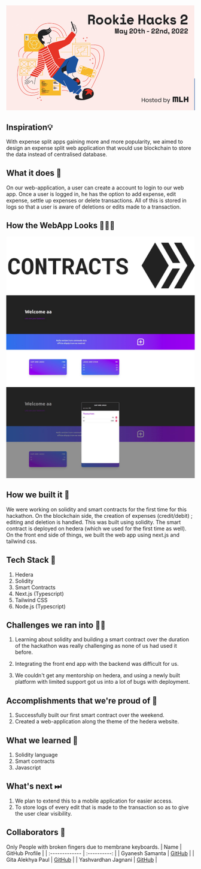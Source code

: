 ![Rookie-Hacks-II](Repository-Assests/Cover.png) 

## Inspiration💡
With expense split apps gaining more and more popularity, we aimed to design an expense split web application that would use blockchain to store the data instead of centralised database.  

## What it does 🧭
On our web-application, a user can create a account to login to our web app. Once a user is logged in, he has the option to add expense, edit expense, settle up expenses or delete transactions. All of this is stored in logs so that a user is aware of deletions or edits made to a transaction. 

## How the WebApp Looks 🤜🔥🤛
![Logo](Repository-Assests/Logo.png)
![Front-end](Repository-Assests/Landing%20Page.jpeg)
![Front-end](Repository-Assests/Awesome-UI.jpeg)

## How we built it 🔧

We were working on solidity and smart contracts for the first time for this hackathon. On the blockchain side, the creation of expenses (credit/debit) ; editing and deletion is handled. This was built using solidity. The smart contract is deployed on hedera (which we used for the first time as well). On the front end side of things, we built the web app using next.js and tailwind css. 

## Tech Stack 🔨
1. Hedera
2. Solidity
3. Smart Contracts
4. Next.js (Typescript)
5. Tailwind CSS
6. Node.js (Typescript)

## Challenges we ran into 🏃‍♂️

1. Learning about solidity and building a smart contract over the duration of the hackathon was really challenging as none of us had used it before.

2. Integrating the front end app with the backend was difficult for us.

3. We couldn't get any mentorship on hedera, and using a newly built platform with limited support got us into a lot of bugs with deployment. 

## Accomplishments that we're proud of 🏅
1. Successfully built our first smart contract over the weekend. 
2. Created a web-application along the theme of the hedera website. 

## What we learned 🧠
1. Solidity language
2. Smart contracts
3. Javascript

## What's next ⏭
 1. We plan to extend this to a mobile application for easier access. 
 2. To store logs of every edit that is made to the transaction so as to give the user clear visibility. 

## Collaborators 🤖

Only People with broken fingers due to membrane keyboards. 
| Name      | GitHub Profile     |
| :------------- | :----------: |
|  Gyanesh Samanta   | [GitHub](https://www.github.com/gyanesh-samanta-123) |
|  Gita Alekhya Paul   | [GitHub](https://github.com/gitaalekhyapaul) |
|  Yashvardhan Jagnani   | [GitHub](https://github.com/jagnani73) |




